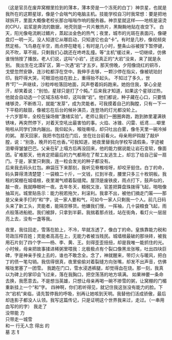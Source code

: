 （这是官员在废弃窝棚里捡到的薄本，薄本旁是一个冻死的白丁）神京星，也就是我所在的这颗星球，像是个会喘气的电脑主机。技能学校自习时我常想：要是把地球拆开，里面大概像老校长那台嗡嗡作响的服务器。神京星就这样——地核是滚烫的CPU，岩浆是奔流的数据，地壳则是一片片散热片，黑黝黝地贴在夜空下。
白天，阳光像电流刷过鳍片，蒸起淡金色的热气；夜里，城市的光斑在表面闪，像硬盘灯一明一灭。没人知道它从哪启动，只知道它也会“卡”。有时是几秒，像视频突然定格，飞鸟悬在半空，雨点停在睫毛；有时是几小时，整条山谷被按下暂停键，风不吹，草不摇，只剩我们心跳还在咚咚乱撞。等“主机”缓过来，一切继续，仿佛谁悄悄按了播放。老人们说，这叫“小宕”，还说真正的“大宕”没来，来了就是永别。 
 我出生在北漠矿区，第一次遇“宕”才五岁。那天傍晚，夕阳像烧红的铜币，戈壁忽然安静，连沙粒都浮在空中。我伸手去够，一颗沙停在指尖，像被琥珀封印。我吓得大哭，可眼泪也挂在脸上，重得抬不起头。
不知过了多久，世界“叮”一声继续，沙粒哗啦落回地面，风声卷着妈妈跑来。她抱住我，掌心全是汗，却笑着说：“别怕，星球只是打了个盹。” 后来我才知道，如果这个星球过热，他就会自动选一个区域冻结冷却，这叫做“宕”。他们都说，种子藏在心口，只要情绪够烫，不断练习，就能“发芽”，成为灵能者。可我摸着自己的胸膛，只有一下一下平稳的敲鼓，像被忘在后台的候补演员，连登场的灯光都没轮上。  
十六岁那年，全校在操场做“激绪实验”。老师让我们一圈圈奔跑，跑到肺里灌满铁锈味，再突然停下，对着天空吼出最害怕的事。火焰、冰锥、闪雷、纸鸢……噼里啪啦从同学们体内蹦出。我仰起头，喉咙嘶哑，却只吐出白雾，像冬天里一碗冷掉的粥。  那天回家，我把书包挂在门后，坐在灶台前看火。母亲用炉钩敲了敲炉膛，说：“别急，晚开的花也香。”可我知道，她夜里替我向学校写请假条，字迹被泪晕得皱皱巴巴。父亲在矿上塌方后再没回来，他的能力据说能让岩石变软，像面团。矿难那天，他肯定把最后的力气都用在了帮工友逃生上，却忘了给自己留一扇门。于是，家里只剩我，连一粒会发光的种子都没有。  
后来我去码头扛包。麻袋压下来那刻，我听见脊椎吱呀，却咬牙挺住。白丁的命，码头算得清清楚楚：一袋粮二十斤，一文钱，扛到半夜，腰里只多三十枚铜板。我租的窝棚在城墙根，夜里潮气顺着裂缝爬。屋顶是废铁皮，雨点打下，鼓声似的，敲一夜，我就睁眼听一夜。去年冬天，粮税又涨，官差把算盘珠拨得飞起，啪啪像抽耳光。城里贴告示：能力税若拖欠，利滚利。我拿不出，被他们摘走门匾——那是父亲亲手打的“和”字，说一家人要和气，可如今一家人只剩我一个人。前几日码头来了新工头，灵能者，能隔空移货。他嫌我们慢，一挥袖，几十袋粮食飞起，雨点般落进船舱。我们被辞，只拿到半薪。我揣着那点钱，站在街角，看灯火一层层亮上去，没有一盏等我。

夜里，我往回走，雪落在脸上，不冷，早就冻透了，像白丁的命。皇族靠能力税和苛政压榨百姓；灵能者高高在上，无能力者被当贱民。城墙根最破的那块砖，被我用石片刻了四个字——杨、李、黄、王。刻得歪歪扭扭，却是我唯一能抓住的光。  
小时候，母亲把故事揉进稀粥里喂我：北极极点有个裂口像黑龙张喉，吐出四块巨碑，字是神亲手按上去的，谁也不敢念全。念了，神就醒来，带灯火与暖风，把白丁的债一笔勾销。我信得很真，夜里偷偷对着裂缝方向张嘴，却发不出声音，仿佛喉咙里塞了一团雪。 我跪在门口，雪水浸透裤腿，却觉得血在烧。那一刻，我真以为碑上的掌印会飞过来，落在我胸口，把空荡荡的地方填满。  如果神要一条命去换，我愿意去。不是想当英雄，只想让母亲再喝一碗不掺雪的粥，让窝棚的门楣重新挂上一个“和”字。
四神啊，你们若听得见，就记住我这张没有能力的脸。下次“宕机”来临，请先暂停我的呼吸，别再让她咳到天明。我替他们活成骄傲，最后却连影子都没人认领。我写这篇传记，只是证明这个世界我来过，走过。（一串用血写的的字）
我走了                   
没带能 力                 
只带走一城雪             
 和一 行无人念 得出 的                 
 墓 志 钅